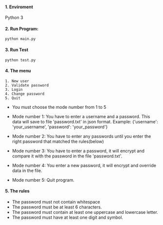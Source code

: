 #### 1. Enviroment
Python 3

#### 2. Run Program:
```
python main.py
```

#### 3. Run Test
```
python test.py
```

#### 4. The menu
```text
1. New user
2. Validate password
3. Login
4. Change password
5. Quit
```
* You must choose the mode number from 1 to 5

* Mode number 1: You have to enter a username and a password. This data will save to file 'password.txt' in json format. 
Example: {'username': 'your_username', 'password': 'your_password'}

* Mode number 2: You have to enter any passwords until you enter the right password that matched the rules(below)
* Mode number 3: You have to enter a password, it will encrypt and compare it with the password in the file 'password.txt'.
* Mode number 4: You enter a new password, it will encrypt and override data in the file.
* Mode number 5: Quit program.

#### 5. The rules

- The password must not contain whitespace
- The password must be at least 6 characters.
- The password must contain at least one uppercase and lowercase letter.
- The password must have at least one digit and symbol.